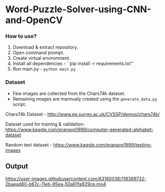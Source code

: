 
# Word-Puzzle-Solver-using-CNN-and-OpenCV

### How to use?
1) Download & extract repository.
2) Open command prompt.
3) Create virtual environment.
4) Install all dependencies - ``pip install -r requirements.txt''
5) Run main.py - ``python main.py``

### Dataset
* Few images are collected from the Chars74k dataset.
* Remaining images are mannualy created using the ``generate_data.py`` script.

Chars74k Dataset - http://www.ee.surrey.ac.uk/CVSSP/demos/chars74k/

Dataset used for training & validation- https://www.kaggle.com/pranavp1999/computer-generated-alphabet-dataset

Random test dataset - https://www.kaggle.com/pranavp1999/testing-images

## Output

https://user-images.githubusercontent.com/63160036/118399732-2baead80-b67c-11eb-95ea-50a91fa929ce.mp4

